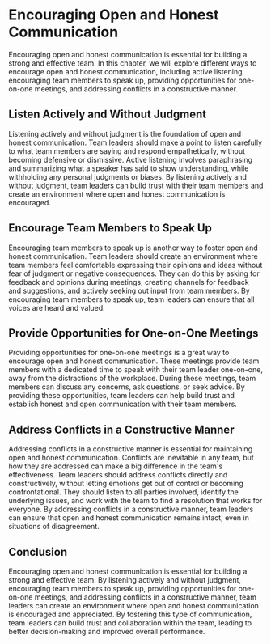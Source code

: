 # Encouraging Open and Honest Communication

Encouraging open and honest communication is essential for building a strong and effective team. In this chapter, we will explore different ways to encourage open and honest communication, including active listening, encouraging team members to speak up, providing opportunities for one-on-one meetings, and addressing conflicts in a constructive manner.

## Listen Actively and Without Judgment

Listening actively and without judgment is the foundation of open and honest communication. Team leaders should make a point to listen carefully to what team members are saying and respond empathetically, without becoming defensive or dismissive. Active listening involves paraphrasing and summarizing what a speaker has said to show understanding, while withholding any personal judgments or biases. By listening actively and without judgment, team leaders can build trust with their team members and create an environment where open and honest communication is encouraged.

## Encourage Team Members to Speak Up

Encouraging team members to speak up is another way to foster open and honest communication. Team leaders should create an environment where team members feel comfortable expressing their opinions and ideas without fear of judgment or negative consequences. They can do this by asking for feedback and opinions during meetings, creating channels for feedback and suggestions, and actively seeking out input from team members. By encouraging team members to speak up, team leaders can ensure that all voices are heard and valued.

## Provide Opportunities for One-on-One Meetings

Providing opportunities for one-on-one meetings is a great way to encourage open and honest communication. These meetings provide team members with a dedicated time to speak with their team leader one-on-one, away from the distractions of the workplace. During these meetings, team members can discuss any concerns, ask questions, or seek advice. By providing these opportunities, team leaders can help build trust and establish honest and open communication with their team members.

## Address Conflicts in a Constructive Manner

Addressing conflicts in a constructive manner is essential for maintaining open and honest communication. Conflicts are inevitable in any team, but how they are addressed can make a big difference in the team's effectiveness. Team leaders should address conflicts directly and constructively, without letting emotions get out of control or becoming confrontational. They should listen to all parties involved, identify the underlying issues, and work with the team to find a resolution that works for everyone. By addressing conflicts in a constructive manner, team leaders can ensure that open and honest communication remains intact, even in situations of disagreement.

## Conclusion

Encouraging open and honest communication is essential for building a strong and effective team. By listening actively and without judgment, encouraging team members to speak up, providing opportunities for one-on-one meetings, and addressing conflicts in a constructive manner, team leaders can create an environment where open and honest communication is encouraged and appreciated. By fostering this type of communication, team leaders can build trust and collaboration within the team, leading to better decision-making and improved overall performance.
